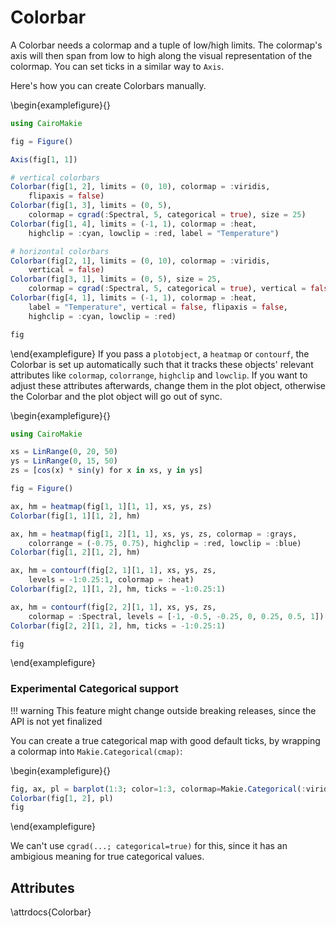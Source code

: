 # Colorbar

A Colorbar needs a colormap and a tuple of low/high limits.
The colormap's axis will then span from low to high along the visual representation of the colormap.
You can set ticks in a similar way to `Axis`.

Here's how you can create Colorbars manually.

\begin{examplefigure}{}
```julia
using CairoMakie

fig = Figure()

Axis(fig[1, 1])

# vertical colorbars
Colorbar(fig[1, 2], limits = (0, 10), colormap = :viridis,
    flipaxis = false)
Colorbar(fig[1, 3], limits = (0, 5),
    colormap = cgrad(:Spectral, 5, categorical = true), size = 25)
Colorbar(fig[1, 4], limits = (-1, 1), colormap = :heat,
    highclip = :cyan, lowclip = :red, label = "Temperature")

# horizontal colorbars
Colorbar(fig[2, 1], limits = (0, 10), colormap = :viridis,
    vertical = false)
Colorbar(fig[3, 1], limits = (0, 5), size = 25,
    colormap = cgrad(:Spectral, 5, categorical = true), vertical = false)
Colorbar(fig[4, 1], limits = (-1, 1), colormap = :heat,
    label = "Temperature", vertical = false, flipaxis = false,
    highclip = :cyan, lowclip = :red)

fig
```
\end{examplefigure}
If you pass a `plotobject`, a `heatmap` or `contourf`, the Colorbar is set up automatically such that it tracks these objects' relevant attributes like `colormap`, `colorrange`, `highclip` and `lowclip`. If you want to adjust these attributes afterwards, change them in the plot object, otherwise the Colorbar and the plot object will go out of sync.

\begin{examplefigure}{}
```julia
using CairoMakie

xs = LinRange(0, 20, 50)
ys = LinRange(0, 15, 50)
zs = [cos(x) * sin(y) for x in xs, y in ys]

fig = Figure()

ax, hm = heatmap(fig[1, 1][1, 1], xs, ys, zs)
Colorbar(fig[1, 1][1, 2], hm)

ax, hm = heatmap(fig[1, 2][1, 1], xs, ys, zs, colormap = :grays,
    colorrange = (-0.75, 0.75), highclip = :red, lowclip = :blue)
Colorbar(fig[1, 2][1, 2], hm)

ax, hm = contourf(fig[2, 1][1, 1], xs, ys, zs,
    levels = -1:0.25:1, colormap = :heat)
Colorbar(fig[2, 1][1, 2], hm, ticks = -1:0.25:1)

ax, hm = contourf(fig[2, 2][1, 1], xs, ys, zs,
    colormap = :Spectral, levels = [-1, -0.5, -0.25, 0, 0.25, 0.5, 1])
Colorbar(fig[2, 2][1, 2], hm, ticks = -1:0.25:1)

fig
```
\end{examplefigure}

### Experimental Categorical support

!!! warning
    This feature might change outside breaking releases, since the API is not yet finalized

You can create a true categorical map with good default ticks, by wrapping a colormap into `Makie.Categorical(cmap)`:

\begin{examplefigure}{}
```julia
fig, ax, pl = barplot(1:3; color=1:3, colormap=Makie.Categorical(:viridis))
Colorbar(fig[1, 2], pl)
fig
```
\end{examplefigure}

We can't use `cgrad(...; categorical=true)` for this, since it has an ambigious meaning for true categorical values.

## Attributes

\attrdocs{Colorbar}
